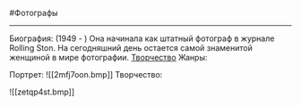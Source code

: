 #Фотографы 

---
Биография: (1949 - )
Она начинала как штатный фотограф в журнале Rolling Ston. На сегодняшний день остается самой знаменитой женщиной в мире фотографии.
[Творчество](https://yandex.ru/images/search?text=%D1%8D%D0%BD%D0%BD%D0%B8%20%D0%BB%D0%B5%D0%B9%D0%B1%D0%BE%D0%B2%D0%B8%D1%86%20%D1%84%D0%BE%D1%82%D0%BE%D0%B3%D1%80%D0%B0%D1%84%D0%B8%D0%B8&stype=image&lr=213&source=tags&tab_id=images)
Жанры:

Портрет:
![[2mfj7oon.bmp]]
Творчество:


![[zetqp4st.bmp]]